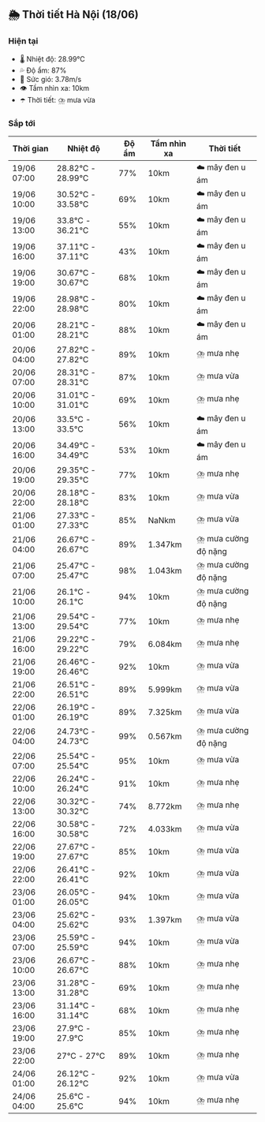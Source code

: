 ## 🌦️ Thời tiết Hà Nội (18/06)

### Hiện tại

- 🌡️ Nhiệt độ: 28.99℃
- 💦 Độ ẩm: 87%
- 💨 Sức gió: 3.78m/s
- 👁️ Tầm nhìn xa: 10km
- ☂️ Thời tiết: ⛈️ mưa vừa

### Sắp tới

| Thời gian | Nhiệt độ | Độ ẩm | Tầm nhìn xa | Thời tiết |
| --- | --- | --- | --- | --- |
| 19/06 07:00 | 28.82℃ - 28.99℃ | 77% | 10km | ☁️ mây đen u ám |
| 19/06 10:00 | 30.52℃ - 33.58℃ | 69% | 10km | ☁️ mây đen u ám |
| 19/06 13:00 | 33.8℃ - 36.21℃ | 55% | 10km | ☁️ mây đen u ám |
| 19/06 16:00 | 37.11℃ - 37.11℃ | 43% | 10km | ☁️ mây đen u ám |
| 19/06 19:00 | 30.67℃ - 30.67℃ | 68% | 10km | ☁️ mây đen u ám |
| 19/06 22:00 | 28.98℃ - 28.98℃ | 80% | 10km | ☁️ mây đen u ám |
| 20/06 01:00 | 28.21℃ - 28.21℃ | 88% | 10km | ☁️ mây đen u ám |
| 20/06 04:00 | 27.82℃ - 27.82℃ | 89% | 10km | ⛈️ mưa nhẹ |
| 20/06 07:00 | 28.31℃ - 28.31℃ | 87% | 10km | ⛈️ mưa vừa |
| 20/06 10:00 | 31.01℃ - 31.01℃ | 69% | 10km | ⛈️ mưa nhẹ |
| 20/06 13:00 | 33.5℃ - 33.5℃ | 56% | 10km | ☁️ mây đen u ám |
| 20/06 16:00 | 34.49℃ - 34.49℃ | 53% | 10km | ☁️ mây đen u ám |
| 20/06 19:00 | 29.35℃ - 29.35℃ | 77% | 10km | ⛈️ mưa nhẹ |
| 20/06 22:00 | 28.18℃ - 28.18℃ | 83% | 10km | ⛈️ mưa vừa |
| 21/06 01:00 | 27.33℃ - 27.33℃ | 85% | NaNkm | ⛈️ mưa vừa |
| 21/06 04:00 | 26.67℃ - 26.67℃ | 89% | 1.347km | ⛈️ mưa cường độ nặng |
| 21/06 07:00 | 25.47℃ - 25.47℃ | 98% | 1.043km | ⛈️ mưa cường độ nặng |
| 21/06 10:00 | 26.1℃ - 26.1℃ | 94% | 10km | ⛈️ mưa cường độ nặng |
| 21/06 13:00 | 29.54℃ - 29.54℃ | 77% | 10km | ⛈️ mưa nhẹ |
| 21/06 16:00 | 29.22℃ - 29.22℃ | 79% | 6.084km | ⛈️ mưa nhẹ |
| 21/06 19:00 | 26.46℃ - 26.46℃ | 92% | 10km | ⛈️ mưa vừa |
| 21/06 22:00 | 26.51℃ - 26.51℃ | 89% | 5.999km | ⛈️ mưa vừa |
| 22/06 01:00 | 26.19℃ - 26.19℃ | 89% | 7.325km | ⛈️ mưa vừa |
| 22/06 04:00 | 24.73℃ - 24.73℃ | 99% | 0.567km | ⛈️ mưa cường độ nặng |
| 22/06 07:00 | 25.54℃ - 25.54℃ | 95% | 10km | ⛈️ mưa vừa |
| 22/06 10:00 | 26.24℃ - 26.24℃ | 91% | 10km | ⛈️ mưa nhẹ |
| 22/06 13:00 | 30.32℃ - 30.32℃ | 74% | 8.772km | ⛈️ mưa nhẹ |
| 22/06 16:00 | 30.58℃ - 30.58℃ | 72% | 4.033km | ⛈️ mưa vừa |
| 22/06 19:00 | 27.67℃ - 27.67℃ | 85% | 10km | ⛈️ mưa vừa |
| 22/06 22:00 | 26.41℃ - 26.41℃ | 92% | 10km | ⛈️ mưa vừa |
| 23/06 01:00 | 26.05℃ - 26.05℃ | 94% | 10km | ⛈️ mưa vừa |
| 23/06 04:00 | 25.62℃ - 25.62℃ | 93% | 1.397km | ⛈️ mưa vừa |
| 23/06 07:00 | 25.59℃ - 25.59℃ | 94% | 10km | ⛈️ mưa vừa |
| 23/06 10:00 | 26.67℃ - 26.67℃ | 88% | 10km | ⛈️ mưa nhẹ |
| 23/06 13:00 | 31.28℃ - 31.28℃ | 69% | 10km | ⛈️ mưa nhẹ |
| 23/06 16:00 | 31.14℃ - 31.14℃ | 68% | 10km | ⛈️ mưa nhẹ |
| 23/06 19:00 | 27.9℃ - 27.9℃ | 85% | 10km | ⛈️ mưa nhẹ |
| 23/06 22:00 | 27℃ - 27℃ | 89% | 10km | ⛈️ mưa nhẹ |
| 24/06 01:00 | 26.12℃ - 26.12℃ | 92% | 10km | ⛈️ mưa vừa |
| 24/06 04:00 | 25.6℃ - 25.6℃ | 94% | 10km | ⛈️ mưa nhẹ |
